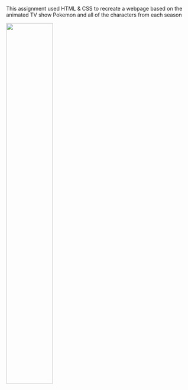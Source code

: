 
This assignment used HTML & CSS to recreate a webpage based on the animated TV show Pokemon and all of the characters from each season

[<img src="https://i.ytimg.com/vi/Hc79sDi3f0U/maxresdefault.jpg" width="50%">](https://www.loom.com/share/e49ce11421c7498988782dbeed312766 "Now in Android: 55")

